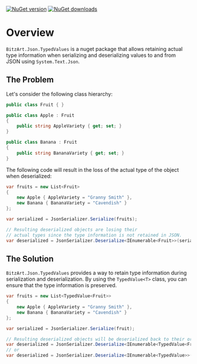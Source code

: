 [![NuGet version](https://img.shields.io/nuget/v/BitzArt.Json.TypedObjects.svg)](https://www.nuget.org/packages/BitzArt.Json.TypedObjects/)
[![NuGet downloads](https://img.shields.io/nuget/dt/BitzArt.Json.TypedObjects.svg)](https://www.nuget.org/packages/BitzArt.Json.TypedObjects/)

# Overview

`BitzArt.Json.TypedValues` is a nuget package that allows retaining actual type information when serializing and deserializing values to and from JSON using `System.Text.Json`.

## The Problem

Let's consider the following class hierarchy:

```csharp
public class Fruit { }

public class Apple : Fruit
{
    public string AppleVariety { get; set; }
}

public class Banana : Fruit
{
    public string BananaVariety { get; set; }
}
```

The following code will result in the loss of the actual type of the object when deserialized:

```csharp
var fruits = new List<Fruit>
{
    new Apple { AppleVariety = "Granny Smith" },
    new Banana { BananaVariety = "Cavendish" }
};

var serialized = JsonSerializer.Serialize(fruits);

// Resulting deserialized objects are losing their
// actual types since the type information is not retained in JSON.
var deserialized = JsonSerializer.Deserialize<IEnumerable<Fruit>>(serialized);
```

## The Solution

`BitzArt.Json.TypedValues` provides a way to retain type information during serialization and deserialization. By using the `TypedValue<T>` class, you can ensure that the type information is preserved.

```csharp
var fruits = new List<TypedValue<Fruit>>
{
    new Apple { AppleVariety = "Granny Smith" },
    new Banana { BananaVariety = "Cavendish" }
};

var serialized = JsonSerializer.Serialize(fruit);

// Resulting deserialized objects will be deserialized back to their original types.
var deserialized = JsonSerializer.Deserialize<IEnumerable<TypedValue<Fruit>>>(serialized);
// or
var deserialized = JsonSerializer.Deserialize<IEnumerable<TypedValue>>(serialized).Select(x => (Fruit)x.Value);
```